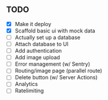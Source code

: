 
## TODO

- [X] Make it deploy
- [X] Scaffold basic ui with mock data
- [ ] Actually set up a database
- [ ] Attach database to UI
- [ ] Add authentication
- [ ] Add image upload
- [ ] Error management (w/ Sentry)
- [ ] Routing/image page (parallel route)
- [ ] Delete button (w/ Server Actions)
- [ ] Analytics 
- [ ] Ratelimiting 
